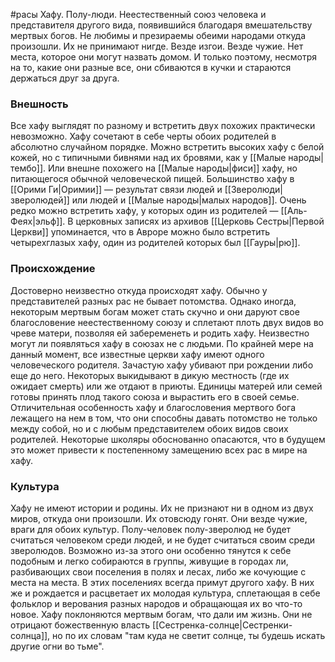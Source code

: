 #расы 
Хафу. Полу-люди. Неестественный союз человека и представителя другого вида, появившийся благодаря вмешательству мертвых богов. 
Не любимы и презираемы обеими народами откуда произошли. Их не принимают нигде. Везде изгои. Везде чужие. Нет места, которое они могут назвать домом. И только поэтому, несмотря на то, какие они разные все, они сбиваются в кучки и стараются держаться друг за друга.

### Внешность
Все хафу выглядят по разному и встретить двух похожих практически невозможно. Хафу сочетают в себе черты обоих родителей в абсолютно случайном порядке. Можно встретить высоких хафу с белой кожей, но с типичными бивнями над их бровями, как у [[Малые народы|тембо]]. Или внешне похожего на [[Малые народы|фиси]] хафу, но питающегося обычной человеческой пищей. 
Большинство хафу в [[Орими Ги|Оримии]] — результат связи людей и [[Зверолюди|зверолюдей]] или людей и [[Малые народы|малых народов]]. Очень редко можно встретить хафу, у которых один из родителей — [[Аль-Феях|эльф]].
В церковных записях из архивов [[Церковь Сестры|Первой Церкви]] упоминается, что в Авроре можно было встретить четырехглазых хафу, один из родителей которых был [[Гауры|рю]].

### Происхождение
Достоверно неизвестно откуда происходят хафу. Обычно у представителей разных рас не бывает потомства. Однако иногда, некоторым мертвым богам может стать скучно и они даруют свое благословение неестественному союзу и сплетают плоть двух видов во чреве матери, позволяя ей забеременеть и родить хафу.
Неизвестно могут ли появляться хафу в союзах не с людьми. По крайней мере на данный момент, все известные церкви хафу имеют одного человеческого родителя.
Зачастую хафу убивают при рождении либо еще до него. Некоторых выкидывают в дикую местность (где их ожидает смерть) или же отдают в приюты. Единицы матерей или семей готовы принять плод такого союза и вырастить его в своей семье.
Отличительная особенность хафу и благословения мертвого бога лежащего на нем в том, что они способны давать потомство не только между собой, но и с любым представителем обоих видов своих родителей. Некоторые школяры обоснованно опасаются, что в будущем это может привести к постепенному замещению всех рас в мире на хафу.

### Культура
Хафу не имеют истории и родины. Их не признают ни в одном из двух миров, откуда они произошли. Их отовсюду гонят. Они везде чужие, враги для обоих культур. Полу-человек полу-зверолюд не будет считаться человеком среди людей, и не будет считаться своим среди зверолюдов.
Возможно из-за этого они особенно тянутся к себе подобным и легко собираются в группы, живущие в городах ли, разбивающих свои поселения в полях и лесах, либо же кочующие с места на места. В этих поселениях всегда примут другого хафу. 
В них же и рождается и расцветает их молодая культура, сплетающая в себе фольклор и верования разных народов и обращающая их во что-то новое. Хафу поклоняются мертвым богам, что дали им жизнь. Они не отрицают божественную власть [[Сестренка-солнце|Сестренки-солнца]], но по их словам "там куда не светит солнце, ты будешь искать другие огни во тьме".
